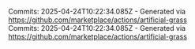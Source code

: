 Commits: 2025-04-24T10:22:34.085Z - Generated via https://github.com/marketplace/actions/artificial-grass
<br>
Commits: 2025-04-24T10:22:34.085Z - Generated via https://github.com/marketplace/actions/artificial-grass
<br>
